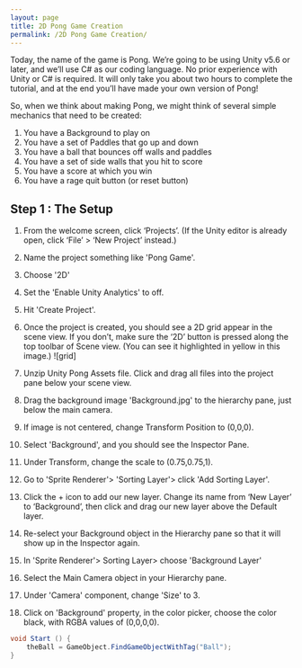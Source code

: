 ```yaml
---
layout: page
title: 2D Pong Game Creation
permalink: /2D Pong Game Creation/
---
```




Today, the name of the game is Pong. We’re going to be using Unity v5.6 or later, and we’ll use C# as our coding language. No prior experience with Unity or C# is required. It will only take you about two hours to complete the tutorial, and at the end you’ll have made your own version of Pong!

So, when we think about making Pong, we might think of several simple mechanics that need to be created:

1. You have a Background to play on
2. You have a set of Paddles that go up and down
3. You have a ball that bounces off walls and paddles
4. You have a set of side walls that you hit to score
5. You have a score at which you win
6. You have a rage quit button (or reset button)

## Step 1 : The Setup

1. From the welcome screen, click ‘Projects’. (If the Unity editor is already open, click ‘File’ > ‘New Project’ instead.) 
2. Name the project something like 'Pong Game'.
3. Choose '2D'
4. Set the 'Enable Unity Analytics' to off.
5. Hit 'Create Project'.
6. Once the project is created, you should see a 2D grid appear in the scene   view. If you don’t, make sure the ‘2D’ button is pressed along the top toolbar of Scene view. (You can see it highlighted in yellow in this image.)
![grid]
7. Unzip Unity Pong Assets file. Click and drag all files into the project pane below your scene view.
8. Drag the background image 'Background.jpg' to the hierarchy pane, just below the main camera.
9. If image is not centered, change Transform Position to (0,0,0).
10. Select 'Background', and you should see the Inspector Pane.
11. Under Transform, change the scale to (0.75,0.75,1).
12. Go to 'Sprite Renderer'> 'Sorting Layer'> click 'Add Sorting Layer'.
13. Click the + icon to add our new layer. Change its name from ‘New Layer’ to ‘Background’, then click and drag our new layer above the Default layer.
14. Re-select your Background object in the Hierarchy pane so that it will show up in the Inspector again. 
15. In 'Sprite Renderer'> Sorting Layer> choose 'Background Layer'

16. Select the Main Camera object in your Hierarchy pane. 
17. Under 'Camera' component, change 'Size' to 3. 
18. Click on 'Background' property, in the color picker, choose the color black, with RGBA values of (0,0,0,0).

```C#
void Start () {
    theBall = GameObject.FindGameObjectWithTag("Ball");
}
```
